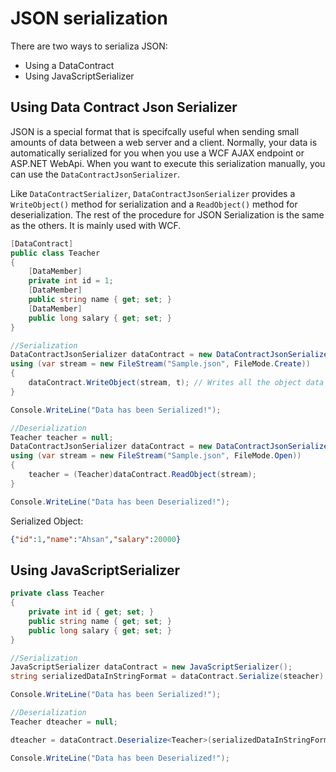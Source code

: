 # JSON serialization

There are two ways to serializa JSON:

- Using a DataContract
- Using JavaScriptSerializer

## Using Data Contract Json Serializer

JSON is a special format that is specifcally useful when sending small amounts of data between a web server and a client. Normally, your data is automatically serialized for you when you use a WCF AJAX endpoint or ASP.NET WebApi. When you want to execute this serialization manually, you can use the `DataContractJsonSerializer`.

Like `DataContractSerializer`, `DataContractJsonSerializer` provides a `WriteObject()` method for serialization and a `ReadObject()` method for deserialization. The rest of the procedure for JSON Serialization is the same as the others. It is mainly used with WCF.

```csharp
[DataContract]
public class Teacher
{
    [DataMember]
    private int id = 1;
    [DataMember]
    public string name { get; set; }
    [DataMember]
    public long salary { get; set; }
}

//Serialization
DataContractJsonSerializer dataContract = new DataContractJsonSerializer(typeof(Teacher));
using (var stream = new FileStream("Sample.json", FileMode.Create))
{
    dataContract.WriteObject(stream, t); // Writes all the object data to an JSON document or stream.
}

Console.WriteLine("Data has been Serialized!");
```

```csharp
//Deserialization
Teacher teacher = null;
DataContractJsonSerializer dataContract = new DataContractJsonSerializer(typeof(Teacher));
using (var stream = new FileStream("Sample.json", FileMode.Open))
{
    teacher = (Teacher)dataContract.ReadObject(stream);
}

Console.WriteLine("Data has been Deserialized!");
```

Serialized Object:

```json
{"id":1,"name":"Ahsan","salary":20000}
```

## Using JavaScriptSerializer

```csharp
private class Teacher
{
    private int id { get; set; }
    public string name { get; set; }
    public long salary { get; set; }
}

//Serialization
JavaScriptSerializer dataContract = new JavaScriptSerializer();
string serializedDataInStringFormat = dataContract.Serialize(steacher);

Console.WriteLine("Data has been Serialized!");

//Deserialization
Teacher dteacher = null;

dteacher = dataContract.Deserialize<Teacher>(serializedDataInStringFormat);

Console.WriteLine("Data has been Deserialized!");
```
